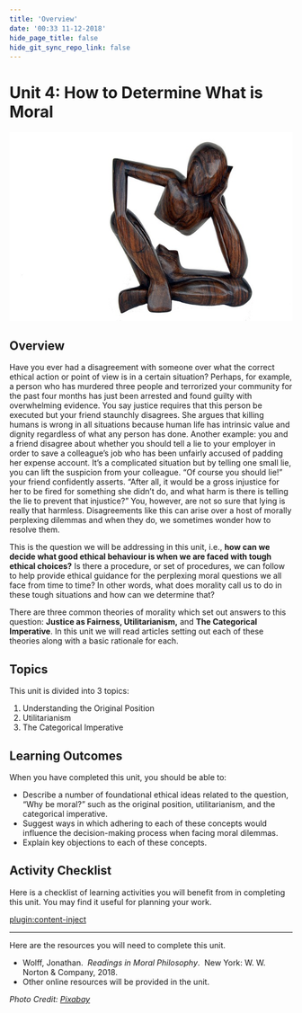 ```yaml
---
title: 'Overview'
date: '00:33 11-12-2018'
hide_page_title: false
hide_git_sync_repo_link: false
---
```


Unit 4: How to Determine What is Moral
==========================================

![](thinker-1294493_640.jpg)


Overview
--------

Have you ever had a disagreement with someone over what the correct ethical
action or point of view is in a certain situation? Perhaps, for example, a
person who has murdered three people and terrorized your community for the past
four months has just been arrested and found guilty with overwhelming evidence.
You say justice requires that this person be executed but your friend staunchly
disagrees. She argues that killing humans is wrong in all situations because
human life has intrinsic value and dignity regardless of what any person has
done.
Another example: you and a friend disagree about whether you should tell a lie to your employer in order to save a colleague’s job who has been unfairly accused of padding her expense account. It’s a complicated situation but by telling one small lie, you can lift the suspicion from your colleague. “Of course you should lie!” your friend confidently asserts. “After all, it would be a gross injustice for her to be fired for something she didn’t do, and what harm is there is telling the lie to prevent that injustice?” You, however, are not so sure that lying is really that harmless.
Disagreements like this can arise over a host of morally perplexing dilemmas and when they do, we sometimes wonder how to resolve them.

This is the question we will be addressing in this unit, i.e., **how can we decide what good ethical behaviour is when we are faced with tough ethical choices?** Is there a procedure, or set of procedures, we can follow to help provide ethical guidance for the perplexing moral questions we all face from time to time? In other words, what does morality call us to do in these tough situations and how can we determine that?

There are three common theories of morality which set out answers to this question: **Justice as Fairness, Utilitarianism,** and **The Categorical Imperative**. In this unit we will read articles setting out each of these theories along with a basic rationale for each.

Topics
------

This unit is divided into 3 topics:
1.  Understanding the Original Position
2.  Utilitarianism
3.  The Categorical Imperative

Learning Outcomes
-----------------

When you have completed this unit, you should be able to:

-   Describe a number of foundational ethical ideas related to the question, “Why be moral?” such as the original position, utilitarianism, and the categorical imperative.
-   Suggest ways in which adhering to each of these concepts would influence the decision-making process when facing moral dilemmas.
-   Explain key objections to each of these concepts.

Activity Checklist
------------------

Here is a checklist of learning activities you will benefit from in completing
this unit. You may find it useful for planning your work.

[plugin:content-inject](_schedule)

---------

Here are the resources you will need to complete this unit.
-   Wolff, Jonathan.  *Readings in Moral Philosophy*.  New York: W. W. Norton &
    Company, 2018.
-   Other online resources will be provided in the unit.


*Photo Credit: [Pixabay](https://pixabay.com/en/thinker-at-a-loss-consider-play-1294493/)*
